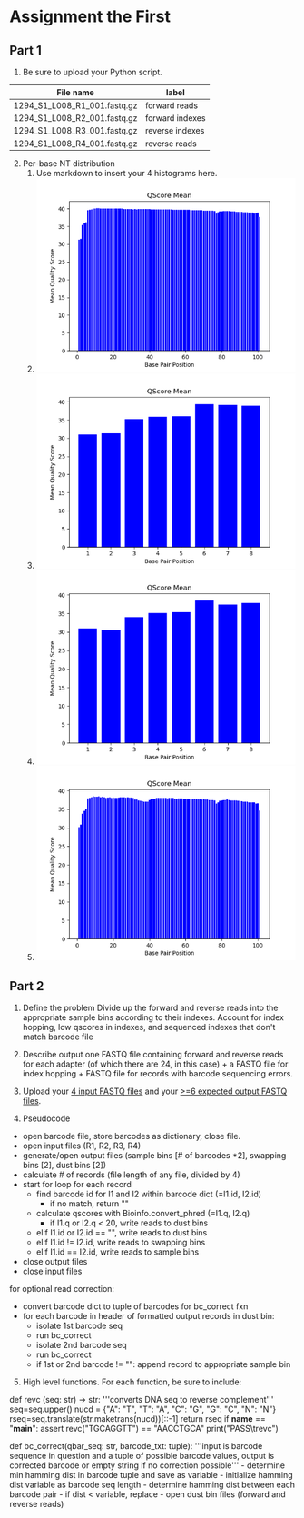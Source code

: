 # Assignment the First

## Part 1
1. Be sure to upload your Python script.

| File name                    | label           |
|------------------------------|-----------------|
| 1294_S1_L008_R1_001.fastq.gz | forward reads   |
| 1294_S1_L008_R2_001.fastq.gz | forward indexes |
| 1294_S1_L008_R3_001.fastq.gz | reverse indexes |
| 1294_S1_L008_R4_001.fastq.gz | reverse reads   |

2. Per-base NT distribution
    1. Use markdown to insert your 4 histograms here.
    2. ![](R1_hist.png)
    3. ![](R2_hist.png)
    4. ![](R3_hist.png)
    5. ![](R4_hist.png)
    
## Part 2
1. Define the problem
Divide up the forward and reverse reads into the appropriate sample bins according to their indexes. Account for index hopping, low qscores in indexes, and sequenced indexes that don't match barcode file

2. Describe output
one FASTQ file containing forward and reverse reads for each adapter (of which there are 24, in this case) + a FASTQ file for index hopping + FASTQ file for records with barcode sequencing errors. 

3. Upload your [4 input FASTQ files](../TEST-input_FASTQ) and your [>=6 expected output FASTQ files](../TEST-output_FASTQ).

4. Pseudocode
- open barcode file, store barcodes as dictionary, close file. 
- open input files (R1, R2, R3, R4)
- generate/open output files (sample bins [# of barcodes *2], swapping bins [2], dust bins [2])
- calculate # of records (file length of any file, divided by 4)
- start for loop for each record
    - find barcode id for I1 and I2 within barcode dict (=I1.id, I2.id) 
        - if no match, return ""
    - calculate qscores with Bioinfo.convert_phred (=I1.q, I2.q)
        - if I1.q or I2.q < 20, write reads to dust bins
    - elif I1.id or I2.id == "", write reads to dust bins
    - elif I1.id != I2.id, write reads to swapping bins
    - elif I1.id == I2.id, write reads to sample bins
- close output files
- close input files

for optional read correction:
- convert barcode dict to tuple of barcodes for bc_correct fxn
- for each barcode in header of formatted output records in dust bin: 
    - isolate 1st barcode seq
    - run bc_correct
    - isolate 2nd barcode seq
    - run bc_correct
    - if 1st or 2nd barcode != "": append record to appropriate sample bin

5. High level functions. For each function, be sure to include:

def revc (seq: str) -> str:
	'''converts DNA seq to reverse complement'''
	seq=seq.upper()
	nucd = {"A":  "T", "T": "A", "C": "G", "G": "C", "N": "N"}
	rseq=seq.translate(str.maketrans(nucd))[::-1] 
	return rseq
if __name__ == "__main__":
	assert revc("TGCAGGTT") == "AACCTGCA"
	print("PASS\trevc")

def bc_correct(qbar_seq: str, barcode_txt: tuple):
    '''input is barcode sequence in question and a tuple of possible
    barcode values, output is corrected barcode or empty string 
    if no correction possible'''
    - determine min hamming dist in barcode tuple and save as variable
        - initialize hamming dist variable as barcode seq length
        - determine hamming dist between each barcode pair
        - if dist < variable, replace
    - open dust bin files (forward and reverse reads)
